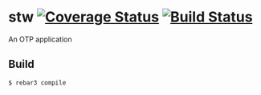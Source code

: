 stw [![Coverage Status](https://coveralls.io/repos/github/mikeyhc/stw/badge.svg?branch=master)](https://coveralls.io/github/mikeyhc/stw?branch=master) [![Build Status](https://www.travis-ci.org/mikeyhc/stw.svg?branch=master)](https://www.travis-ci.org/mikeyhc/stw)
===

An OTP application

Build
-----

    $ rebar3 compile
